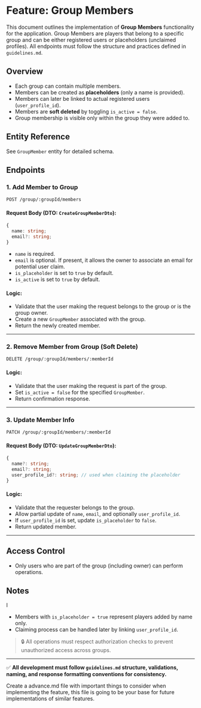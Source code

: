 # Feature: Group Members

This document outlines the implementation of **Group Members** functionality for the application. Group Members are players that belong to a specific group and can be either registered users or placeholders (unclaimed profiles). All endpoints must follow the structure and practices defined in `guidelines.md`.

## Overview

- Each group can contain multiple members.
- Members can be created as **placeholders** (only a name is provided).
- Members can later be linked to actual registered users (`user_profile_id`).
- Members are **soft deleted** by toggling `is_active = false`.
- Group membership is visible only within the group they were added to.

## Entity Reference

See `GroupMember` entity for detailed schema.

## Endpoints

### 1. Add Member to Group

`POST /group/:groupId/members`

#### Request Body (DTO: `CreateGroupMemberDto`):

```ts
{
  name: string;
  email?: string;
}
```

- `name` is required.
- `email` is optional. If present, it allows the owner to associate an email for potential user claim.
- `is_placeholder` is set to `true` by default.
- `is_active` is set to `true` by default.

#### Logic:

- Validate that the user making the request belongs to the group or is the group owner.
- Create a new `GroupMember` associated with the group.
- Return the newly created member.

---

### 2. Remove Member from Group (Soft Delete)

`DELETE /group/:groupId/members/:memberId`

#### Logic:

- Validate that the user making the request is part of the group.
- Set `is_active = false` for the specified `GroupMember`.
- Return confirmation response.

---

### 3. Update Member Info

`PATCH /group/:groupId/members/:memberId`

#### Request Body (DTO: `UpdateGroupMemberDto`):

```ts
{
  name?: string;
  email?: string;
  user_profile_id?: string; // used when claiming the placeholder
}
```

#### Logic:

- Validate that the requester belongs to the group.
- Allow partial update of `name`, `email`, and optionally `user_profile_id`.
- If `user_profile_id` is set, update `is_placeholder` to `false`.
- Return updated member.

---

## Access Control

- Only users who are part of the group (including owner) can perform operations.

## Notes

I

- Members with `is_placeholder = true` represent players added by name only.
- Claiming process can be handled later by linking `user_profile_id`.

> 🔒 All operations must respect authorization checks to prevent unauthorized access across groups.

---

✅ **All development must follow `guidelines.md` structure, validations, naming, and response formatting conventions for consistency.**

Create a advance.md file with important things to consider when implementing the feature, this file is going to be your base for future implementations of similar features.

